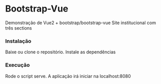 # Bootstrap-Vue 
Demonstração de Vue2 + bootstrap/bootstrap-vue
Site institucional com três sections

### Instalação
Baixe ou clone o repositório.
Instale as dependências

### Execução
Rode o script serve.
A aplicação irá iniciar na localhost:8080
